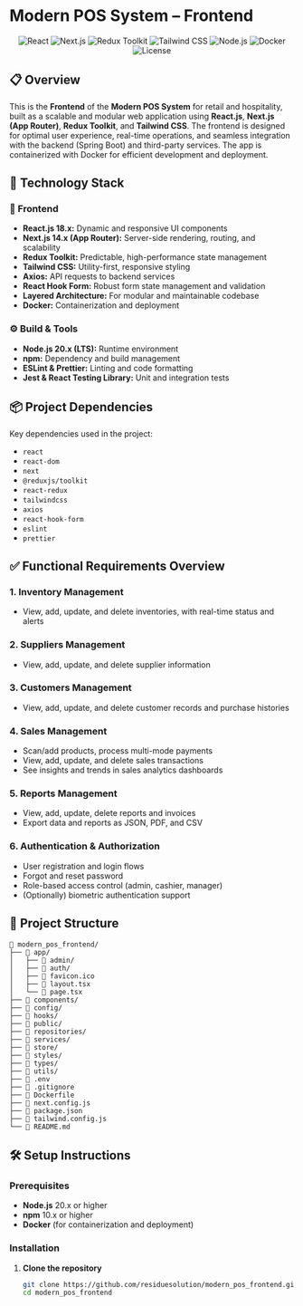 # Modern POS System – Frontend

<div align="center">
  <img src="https://img.shields.io/badge/React-18.x-61DAFB" alt="React">
  <img src="https://img.shields.io/badge/Next.js-14.x-000000" alt="Next.js">
  <img src="https://img.shields.io/badge/Redux_Toolkit-Latest-764ABC" alt="Redux Toolkit">
  <img src="https://img.shields.io/badge/Tailwind_CSS-3.x-06B6D4" alt="Tailwind CSS">
  <img src="https://img.shields.io/badge/Node.js-20.x-339933" alt="Node.js">
  <img src="https://img.shields.io/badge/Docker-Containerized-2496ED" alt="Docker">
  <img src="https://img.shields.io/badge/License-MIT-yellow" alt="License">
</div>

## 📋 Overview

This is the **Frontend** of the **Modern POS System** for retail and hospitality, built as a scalable and modular web application using **React.js**, **Next.js (App Router)**, **Redux Toolkit**, and **Tailwind CSS**. The frontend is designed for optimal user experience, real-time operations, and seamless integration with the backend (Spring Boot) and third-party services. The app is containerized with Docker for efficient development and deployment.

## 🚀 Technology Stack

### 🔧 Frontend
- **React.js 18.x:** Dynamic and responsive UI components
- **Next.js 14.x (App Router):** Server-side rendering, routing, and scalability
- **Redux Toolkit:** Predictable, high-performance state management
- **Tailwind CSS:** Utility-first, responsive styling
- **Axios:** API requests to backend services
- **React Hook Form:** Robust form state management and validation
- **Layered Architecture:** For modular and maintainable codebase
- **Docker:** Containerization and deployment

### ⚙️ Build & Tools
- **Node.js 20.x (LTS):** Runtime environment
- **npm:** Dependency and build management
- **ESLint & Prettier:** Linting and code formatting
- **Jest & React Testing Library:** Unit and integration tests

## 📦 Project Dependencies

Key dependencies used in the project:

- `react`
- `react-dom`
- `next`
- `@reduxjs/toolkit`
- `react-redux`
- `tailwindcss`
- `axios`
- `react-hook-form`
- `eslint`
- `prettier`

## ✅ Functional Requirements Overview

### 1. Inventory Management
- View, add, update, and delete inventories, with real-time status and alerts

### 2. Suppliers Management
- View, add, update, and delete supplier information

### 3. Customers Management
- View, add, update, and delete customer records and purchase histories

### 4. Sales Management
- Scan/add products, process multi-mode payments
- View, add, update, and delete sales transactions
- See insights and trends in sales analytics dashboards

### 5. Reports Management
- View, add, update, delete reports and invoices
- Export data and reports as JSON, PDF, and CSV

### 6. Authentication & Authorization
- User registration and login flows
- Forgot and reset password
- Role-based access control (admin, cashier, manager)
- (Optionally) biometric authentication support

## 📂 Project Structure

```
📂 modern_pos_frontend/
├── 📂 app/
│   ├── 📂 admin/
│   ├── 📂 auth/
│   ├── 📄 favicon.ico
│   ├── 📄 layout.tsx
│   └── 📄 page.tsx
├── 📂 components/
├── 📂 config/
├── 📂 hooks/
├── 📂 public/
├── 📂 repositories/
├── 📂 services/
├── 📂 store/
├── 📂 styles/
├── 📂 types/
├── 📂 utils/
├── 📄 .env
├── 📄 .gitignore
├── 📄 Dockerfile
├── 📄 next.config.js
├── 📄 package.json
├── 📄 tailwind.config.js
└── 📄 README.md
```

## 🛠️ Setup Instructions

### Prerequisites
- **Node.js** 20.x or higher
- **npm** 10.x or higher
- **Docker** (for containerization and deployment)

### Installation

1. **Clone the repository**
   ```bash
   git clone https://github.com/residuesolution/modern_pos_frontend.git
   cd modern_pos_frontend
   ```